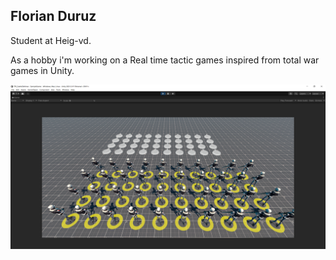 ## Florian Duruz

Student at Heig-vd.

As a hobby i'm working on a Real time tactic games inspired from total war games in Unity.

![alt text](PlacementInGame.png)
